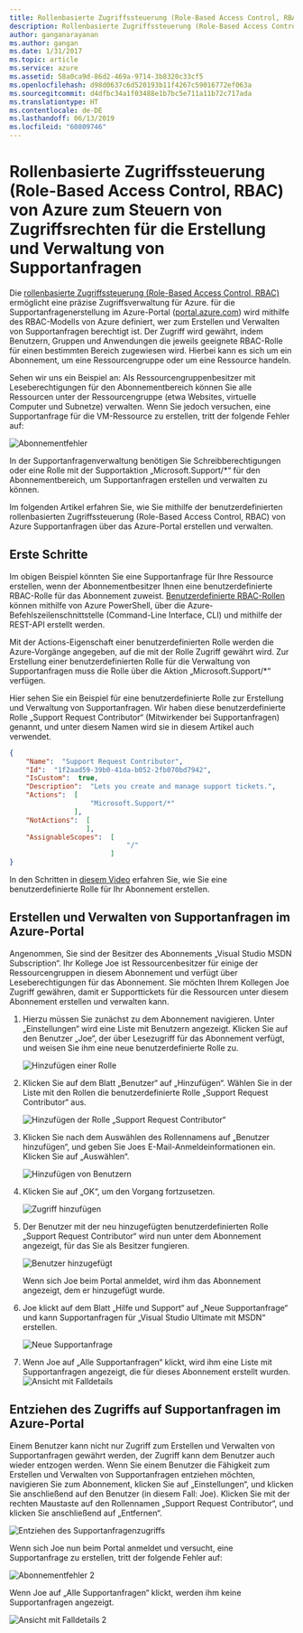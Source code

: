```yaml
---
title: Rollenbasierte Zugriffssteuerung (Role-Based Access Control, RBAC) von Azure zum Steuern von Zugriffsrechten für die Erstellung und Verwaltung von Supportanfragen | Microsoft-Dokumentation
description: Rollenbasierte Zugriffssteuerung (Role-Based Access Control, RBAC) von Azure zum Steuern von Zugriffsrechten für die Erstellung und Verwaltung von Supportanfragen
author: ganganarayanan
ms.author: gangan
ms.date: 1/31/2017
ms.topic: article
ms.service: azure
ms.assetid: 58a0ca9d-86d2-469a-9714-3b8320c33cf5
ms.openlocfilehash: d98d0637c6d520193b11f4267c59016772ef063a
ms.sourcegitcommit: d4dfbc34a1f03488e1b7bc5e711a11b72c717ada
ms.translationtype: HT
ms.contentlocale: de-DE
ms.lasthandoff: 06/13/2019
ms.locfileid: "60809746"
---
```

# <a name="azure-role-based-access-control-rbac-to-control-access-rights-to-create-and-manage-support-requests"></a>Rollenbasierte Zugriffssteuerung (Role-Based Access Control, RBAC) von Azure zum Steuern von Zugriffsrechten für die Erstellung und Verwaltung von Supportanfragen

Die [rollenbasierte Zugriffssteuerung (Role-Based Access Control, RBAC)](https://docs.microsoft.com/azure/role-based-access-control/overview) ermöglicht eine präzise Zugriffsverwaltung für Azure.
für die Supportanfragenerstellung im Azure-Portal ([portal.azure.com](https://portal.azure.com)) wird mithilfe des RBAC-Modells von Azure definiert, wer zum Erstellen und Verwalten von Supportanfragen berechtigt ist.
Der Zugriff wird gewährt, indem Benutzern, Gruppen und Anwendungen die jeweils geeignete RBAC-Rolle für einen bestimmten Bereich zugewiesen wird. Hierbei kann es sich um ein Abonnement, um eine Ressourcengruppe oder um eine Ressource handeln.

Sehen wir uns ein Beispiel an: Als Ressourcengruppenbesitzer mit Leseberechtigungen für den Abonnementbereich können Sie alle Ressourcen unter der Ressourcengruppe (etwa Websites, virtuelle Computer und Subnetze) verwalten.
Wenn Sie jedoch versuchen, eine Supportanfrage für die VM-Ressource zu erstellen, tritt der folgende Fehler auf:

![Abonnementfehler](./media/create-manage-support-requests-using-access-control/subscription-error.png)

In der Supportanfragenverwaltung benötigen Sie Schreibberechtigungen oder eine Rolle mit der Supportaktion „Microsoft.Support/*“ für den Abonnementbereich, um Supportanfragen erstellen und verwalten zu können.

Im folgenden Artikel erfahren Sie, wie Sie mithilfe der benutzerdefinierten rollenbasierten Zugriffssteuerung (Role-Based Access Control, RBAC) von Azure Supportanfragen über das Azure-Portal erstellen und verwalten.

## <a name="getting-started"></a>Erste Schritte

Im obigen Beispiel könnten Sie eine Supportanfrage für Ihre Ressource erstellen, wenn der Abonnementbesitzer Ihnen eine benutzerdefinierte RBAC-Rolle für das Abonnement zuweist.
[Benutzerdefinierte RBAC-Rollen](https://azure.microsoft.com/documentation/articles/role-based-access-control-custom-roles/) können mithilfe von Azure PowerShell, über die Azure-Befehlszeilenschnittstelle (Command-Line Interface, CLI) und mithilfe der REST-API erstellt werden.

Mit der Actions-Eigenschaft einer benutzerdefinierten Rolle werden die Azure-Vorgänge angegeben, auf die mit der Rolle Zugriff gewährt wird.
Zur Erstellung einer benutzerdefinierten Rolle für die Verwaltung von Supportanfragen muss die Rolle über die Aktion „Microsoft.Support/*“ verfügen.

Hier sehen Sie ein Beispiel für eine benutzerdefinierte Rolle zur Erstellung und Verwaltung von Supportanfragen.
Wir haben diese benutzerdefinierte Rolle „Support Request Contributor“ (Mitwirkender bei Supportanfragen) genannt, und unter diesem Namen wird sie in diesem Artikel auch verwendet.

``` Json
{
    "Name":  "Support Request Contributor",
    "Id":  "1f2aad59-39b0-41da-b052-2fb070bd7942",
    "IsCustom":  true,
    "Description":  "Lets you create and manage support tickets.",
    "Actions":  [
                    "Microsoft.Support/*"
                ],
    "NotActions":  [
                   ],
    "AssignableScopes":  [
                             "/"
                         ]
}
```

In den Schritten in [diesem Video](https://www.youtube.com/watch?v=-PaBaDmfwKI) erfahren Sie, wie Sie eine benutzerdefinierte Rolle für Ihr Abonnement erstellen.

## <a name="create-and-manage-support-requests-in-the-azure-portal"></a>Erstellen und Verwalten von Supportanfragen im Azure-Portal

Angenommen, Sie sind der Besitzer des Abonnements „Visual Studio MSDN Subscription“.
Ihr Kollege Joe ist Ressourcenbesitzer für einige der Ressourcengruppen in diesem Abonnement und verfügt über Leseberechtigungen für das Abonnement.
Sie möchten Ihrem Kollegen Joe Zugriff gewähren, damit er Supporttickets für die Ressourcen unter diesem Abonnement erstellen und verwalten kann.

1. Hierzu müssen Sie zunächst zu dem Abonnement navigieren. Unter „Einstellungen“ wird eine Liste mit Benutzern angezeigt. Klicken Sie auf den Benutzer „Joe“, der über Lesezugriff für das Abonnement verfügt, und weisen Sie ihm eine neue benutzerdefinierte Rolle zu.

    ![Hinzufügen einer Rolle](./media/create-manage-support-requests-using-access-control/add-role.png)

2. Klicken Sie auf dem Blatt „Benutzer“ auf „Hinzufügen“. Wählen Sie in der Liste mit den Rollen die benutzerdefinierte Rolle „Support Request Contributor“ aus.

    ![Hinzufügen der Rolle „Support Request Contributor“](./media/create-manage-support-requests-using-access-control/add-support-contributor-role.png)

3. Klicken Sie nach dem Auswählen des Rollennamens auf „Benutzer hinzufügen“, und geben Sie Joes E-Mail-Anmeldeinformationen ein. Klicken Sie auf „Auswählen“.

    ![Hinzufügen von Benutzern](./media/create-manage-support-requests-using-access-control/add-users.png)

4. Klicken Sie auf „OK“, um den Vorgang fortzusetzen.

    ![Zugriff hinzufügen](./media/create-manage-support-requests-using-access-control/add-access.png)

5. Der Benutzer mit der neu hinzugefügten benutzerdefinierten Rolle „Support Request Contributor“ wird nun unter dem Abonnement angezeigt, für das Sie als Besitzer fungieren.

    ![Benutzer hinzugefügt](./media/create-manage-support-requests-using-access-control/user-added.png)

    Wenn sich Joe beim Portal anmeldet, wird ihm das Abonnement angezeigt, dem er hinzugefügt wurde.

7. Joe klickt auf dem Blatt „Hilfe und Support“ auf „Neue Supportanfrage“ und kann Supportanfragen für „Visual Studio Ultimate mit MSDN“ erstellen.

    ![Neue Supportanfrage](./media/create-manage-support-requests-using-access-control/new-support-request.png)

8. Wenn Joe auf „Alle Supportanfragen“ klickt, wird ihm eine Liste mit Supportanfragen angezeigt, die für dieses Abonnement erstellt wurden. ![Ansicht mit Falldetails](./media/create-manage-support-requests-using-access-control/case-details-view.png)

## <a name="remove-support-request-access-in-the-azure-portal"></a>Entziehen des Zugriffs auf Supportanfragen im Azure-Portal

Einem Benutzer kann nicht nur Zugriff zum Erstellen und Verwalten von Supportanfragen gewährt werden, der Zugriff kann dem Benutzer auch wieder entzogen werden.
Wenn Sie einem Benutzer die Fähigkeit zum Erstellen und Verwalten von Supportanfragen entziehen möchten, navigieren Sie zum Abonnement, klicken Sie auf „Einstellungen“, und klicken Sie anschließend auf den Benutzer (in diesem Fall: Joe).
Klicken Sie mit der rechten Maustaste auf den Rollennamen „Support Request Contributor“, und klicken Sie anschließend auf „Entfernen“.

![Entziehen des Supportanfragenzugriffs](./media/create-manage-support-requests-using-access-control/remove-support-request-access.png)

Wenn sich Joe nun beim Portal anmeldet und versucht, eine Supportanfrage zu erstellen, tritt der folgende Fehler auf:

![Abonnementfehler 2](./media/create-manage-support-requests-using-access-control/subscription-error-2.png)

Wenn Joe auf „Alle Supportanfragen“ klickt, werden ihm keine Supportanfragen angezeigt.

![Ansicht mit Falldetails 2](./media/create-manage-support-requests-using-access-control/case-details-view-2.png)
